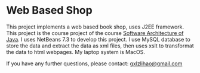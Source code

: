 # Web Based Shop  

This project implements a web based book shop, uses J2EE framework. This project is the course project of the course [Software Architecture of Java](https://www.it.uu.se/edu/course/homepage/pvarkjava/vt13/). I uses NetBeans 7.3 to develop this project. I use MySQL database to store the data and extract the data as xml files, then uses xslt to transformat the data to html webpages. My laptop system is MacOS.  

If you have any further questions, please contact: gxlzlihao@gmail.com  
